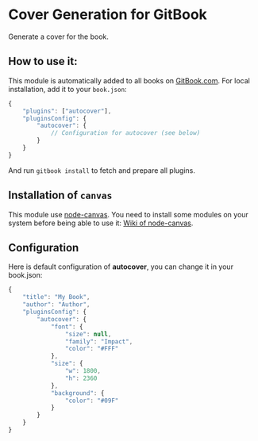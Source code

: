Cover Generation for GitBook
================

Generate a cover for the book.

## How to use it:

This module is automatically added to all books on [GitBook.com](https://www.gitbook.com). For local installation, add it to your `book.json`:

```js
{
    "plugins": ["autocover"],
    "pluginsConfig": {
        "autocover": {
            // Configuration for autocover (see below)
        }
    }
}
```

And run `gitbook install` to fetch and prepare all plugins.

## Installation of `canvas`

This module use [node-canvas](https://github.com/LearnBoost/node-canvas). You need to install some modules on your system before being able to use it: [Wiki of node-canvas](https://github.com/LearnBoost/node-canvas/wiki/_pages).


## Configuration

Here is default configuration of **autocover**, you can change it in your book.json:

```js
{
    "title": "My Book",
    "author": "Author",
    "pluginsConfig": {
        "autocover": {
            "font": {
                "size": null,
                "family": "Impact",
                "color": "#FFF"
            },
            "size": {
                "w": 1800,
                "h": 2360
            },
            "background": {
                "color": "#09F"
            }
        }
    }
}
```
